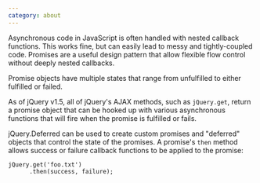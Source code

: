 ```yaml
---
category: about
---
```


Asynchronous code in JavaScript is often handled with nested callback functions.
This works fine, but can easily lead to messy and tightly-coupled code. 
Promises are a useful design pattern that allow flexible flow control without 
deeply nested callbacks.

Promise objects have multiple states that range from unfulfilled to either
fulfilled or failed.

As of jQuery v1.5, all of jQuery's AJAX methods, such as `jQuery.get`, return a
promise object that can be hooked up with various asynchronous functions that will
fire when the promise is fulfilled or fails.

jQuery.Deferred can be used to create custom promises and "deferred" objects 
that control the state of the promises. A promise's `then` method allows success 
or failure callback functions to be applied to the promise:

    jQuery.get('foo.txt')
          .then(success, failure);